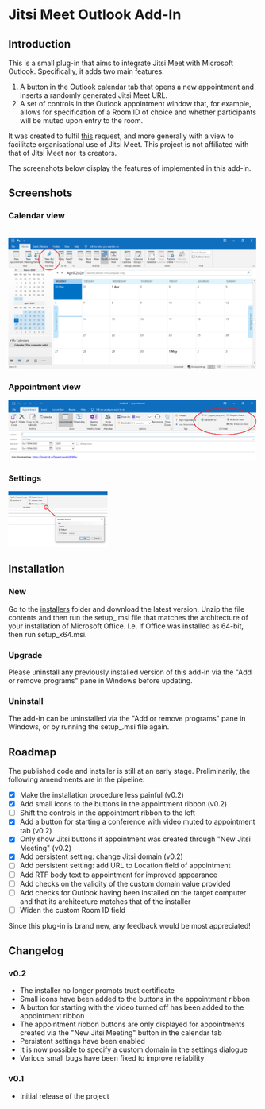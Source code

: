 # Jitsi Meet Outlook Add-In
## Introduction
This is a small plug-in that aims to integrate Jitsi Meet with Microsoft Outlook. Specifically, it adds two main features:
1. A button in the Outlook calendar tab that opens a new appointment and inserts a randomly generated Jitsi Meet URL.
2. A set of controls in the Outlook appointment window that, for example, allows for specification of a Room ID of choice and whether participants will be muted upon entry to the room.

It was created to fulfil [this](https://community.jitsi.org/t/plug-ins-for-adding-jitsi-meet-links-to-appointment-requests-emails/21564) request, and more generally with a view to facilitate organisational use of Jitsi Meet. This project is not affiliated with that of Jitsi Meet nor its creators.

The screenshots below display the features of implemented in this add-in.

## Screenshots
### Calendar view
<br/><img src="images/modified_calendar.png" width="500">

### Appointment view
<img src="images/modified_appointment.png" width="500">

### Settings
<img src="images/settings.png" width="200">


## Installation
### New
Go to the [installers](installers) folder and download the latest version. Unzip the file contents and then run the setup_<architecture>.msi file that matches the architecture of your installation of Microsoft Office. I.e. if Office was installed as 64-bit, then run setup_x64.msi.

### Upgrade
Please uninstall any previously installed version of this add-in via the "Add or remove programs" pane in Windows before updating.

### Uninstall
The add-in can be uninstalled via the "Add or remove programs" pane in Windows, or by running the setup_<architecture>.msi file again.

## Roadmap
The published code and installer is still at an early stage. Preliminarily, the following amendments are in the pipeline:
- [x] Make the installation procedure less painful (v0.2)
- [x] Add small icons to the buttons in the appointment ribbon (v0.2)
- [ ] Shift the controls in the appointment ribbon to the left
- [x] Add a button for starting a conference with video muted to appointment tab (v0.2)
- [x] Only show Jitsi buttons if appointment was created through "New Jitsi Meeting" (v0.2)
- [x] Add persistent setting: change Jitsi domain (v0.2)
- [ ] Add persistent setting: add URL to Location field of appointment
- [ ] Add RTF body text to appointment for improved appearance
- [ ] Add checks on the validity of the custom domain value provided
- [ ] Add checks for Outlook having been installed on the target computer and that its architecture matches that of the installer
- [ ] Widen the custom Room ID field

Since this plug-in is brand new, any feedback would be most appreciated!

## Changelog

### v0.2
* The installer no longer prompts trust certificate
* Small icons have been added to the buttons in the appointment ribbon
* A button for starting with the video turned off has been added to the appointment ribbon
* The appointment ribbon buttons are only displayed for appointments created via the "New Jitsi Meeting" button in the calendar tab
* Persistent settings have been enabled
* It is now possible to specify a custom domain in the settings dialogue
* Various small bugs have been fixed to improve reliability

### v0.1
* Initial release of the project
